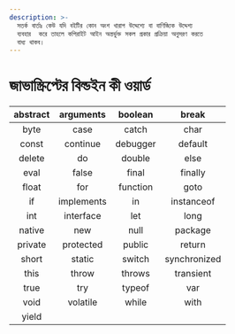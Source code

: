 ```yaml
---
description: >-
  সতর্ক বার্তাঃ কেউ যদি বইটির কোন অংশ খারাপ উদ্দেশ্যে বা বাণিজ্যিক উদ্দেশ্য
  ব্যবহার  করে তাহলে কপিরাইট আইন অন্তর্ভুক্ত সকল প্রকার প্রক্রিয়া অনুসরণ করতে
  বাধ্য থাকব।
---
```


# জাভাস্ক্রিপ্টের বিল্ডইন কী ওয়ার্ড



<table data-full-width="true"><thead><tr><th align="center">abstract</th><th align="center">arguments</th><th align="center">boolean</th><th align="center">break</th></tr></thead><tbody><tr><td align="center">byte</td><td align="center">case</td><td align="center">catch</td><td align="center">char</td></tr><tr><td align="center">const</td><td align="center">continue</td><td align="center">debugger</td><td align="center">default</td></tr><tr><td align="center">delete</td><td align="center">do</td><td align="center">double</td><td align="center">else</td></tr><tr><td align="center">eval</td><td align="center">false</td><td align="center">final</td><td align="center">finally</td></tr><tr><td align="center">float</td><td align="center">for</td><td align="center">function</td><td align="center">goto</td></tr><tr><td align="center">if</td><td align="center">implements</td><td align="center">in</td><td align="center">instanceof</td></tr><tr><td align="center">int</td><td align="center">interface</td><td align="center">let</td><td align="center">long</td></tr><tr><td align="center">native</td><td align="center">new</td><td align="center">null</td><td align="center">package</td></tr><tr><td align="center">private</td><td align="center">protected</td><td align="center">public</td><td align="center">return</td></tr><tr><td align="center">short</td><td align="center">static</td><td align="center">switch</td><td align="center">synchronized</td></tr><tr><td align="center">this</td><td align="center">throw</td><td align="center">throws</td><td align="center">transient</td></tr><tr><td align="center">true</td><td align="center">try</td><td align="center">typeof</td><td align="center">var</td></tr><tr><td align="center">void</td><td align="center">volatile</td><td align="center">while</td><td align="center">with</td></tr><tr><td align="center">yield</td><td align="center"></td><td align="center"></td><td align="center"></td></tr></tbody></table>
